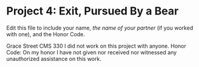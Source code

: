 # Project 4: Exit, Pursued By a Bear

Edit this file to include your name, *the name of your partner* (if you worked with one), and the Honor Code.

Grace Street 
CMS 330
I did not work on this project with anyone.
Honor Code: On my honor I have not given nor received nor witnessed any unauthorized assistance on this work.
